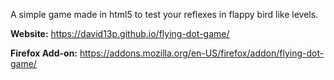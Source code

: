 A simple game made in html5 to test your reflexes in flappy bird like levels.


**Website:** https://david13p.github.io/flying-dot-game/

**Firefox Add-on:** https://addons.mozilla.org/en-US/firefox/addon/flying-dot-game/
